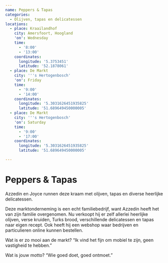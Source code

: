 ```yaml
---
name: Peppers & Tapas
categories:
  - Olijven, tapas en delicatessen
locations:
  - place: Kraailandhof
    city: Amersfoort, Hoogland
    'on': Wednesday
    time:
      - '8:00'
      - '13:00'
    coordinates:
      longitude: '5.3753451'
      latitude: '52.1878061'
  - place: De Markt
    city: '''s Hertogenbosch'
    'on': Friday
    time:
      - '9:00'
      - '14:00'
    coordinates:
      longitude: '5.3031626451935825'
      latitude: '51.689649450000005'
  - place: De Markt
    city: '''s Hertogenbosch'
    'on': Saturday
    time:
      - '9:00'
      - '17:00'
    coordinates:
      longitude: '5.3031626451935825'
      latitude: '51.689649450000005'

---
```


# Peppers & Tapas

Azzedin en Joyce runnen deze kraam met olijven, tapas en diverse heerlijke delicatessen.

Deze marktonderneming is een echt familiebedrijf, want Azzedin heeft het van zijn familie overgenomen. Nu verkoopt hij er zelf allerlei heerlijke olijven, verse kruiden, Turks brood, verschillende delicatessen en tapas naar eigen recept. Ook heeft hij een webshop waar bedrijven en particulieren online kunnen bestellen.

Wat is er zo mooi aan de markt?
“Ik vind het fijn om mobiel te zijn, geen vastigheid te hebben.”

Wat is jouw motto?
“Wie goed doet, goed ontmoet.”